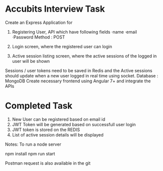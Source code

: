 # Accubits Interview Task
 Create an Express Application for

1. Registering User, API which  have following fields
  ·name
  ·email
  ·Password
  Method :  POST

2. Login screen, where the registered user can login

3. Active session listing screen, where the active sessions of the logged in user will be shown

Sessions / user tokens need to be saved in Redis and the Active sessions should update when a new user logged  in real time using socket.
Database : MongoDB
Create necessary frontend using Angular 7+ and integrate the APIs

# Completed Task
1. New User can be registered based on email id
2. JWT Token will be generated based on successfull user login 
3. JWT token is stored on the REDIS
4. List of active session details will be displayed

Notes:
To run a node server

npm install
npm run start

Postman request is also available in the git



